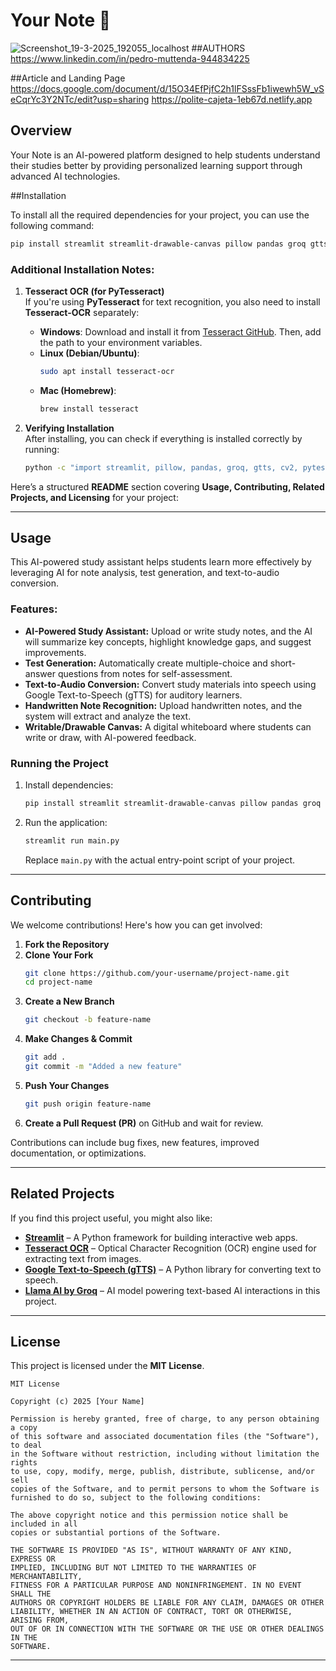 # Your Note 🚀
![Screenshot_19-3-2025_192055_localhost](https://github.com/user-attachments/assets/629e7eeb-1f54-4ffb-80d7-1279aa7f13d4)
##AUTHORS
https://www.linkedin.com/in/pedro-muttenda-944834225

##Article and Landing Page
https://docs.google.com/document/d/15O34EfPjfC2h1lFSssFb1iwewh5W_vSeCqrYc3Y2NTc/edit?usp=sharing
https://polite-cajeta-1eb67d.netlify.app

## Overview

Your Note is an AI-powered platform designed to help students understand their studies better by providing personalized learning support through advanced AI technologies.

##Installation

To install all the required dependencies for your project, you can use the following command:  

```bash
pip install streamlit streamlit-drawable-canvas pillow pandas groq gtts opencv-python pytesseract numpy
```

### **Additional Installation Notes:**
1. **Tesseract OCR (for PyTesseract)**  
   If you're using **PyTesseract** for text recognition, you also need to install **Tesseract-OCR** separately:  
   - **Windows**: Download and install it from [Tesseract GitHub](https://github.com/UB-Mannheim/tesseract/wiki). Then, add the path to your environment variables.
   - **Linux (Debian/Ubuntu)**:  
     ```bash
     sudo apt install tesseract-ocr
     ```
   - **Mac (Homebrew)**:  
     ```bash
     brew install tesseract
     ```

2. **Verifying Installation**  
   After installing, you can check if everything is installed correctly by running:
   ```bash
   python -c "import streamlit, pillow, pandas, groq, gtts, cv2, pytesseract, numpy; print('All dependencies installed successfully!')"
   ```
  Here’s a structured **README** section covering **Usage, Contributing, Related Projects, and Licensing** for your project:  

---

## **Usage**  
This AI-powered study assistant helps students learn more effectively by leveraging AI for note analysis, test generation, and text-to-audio conversion.  

### **Features:**  
- **AI-Powered Study Assistant:** Upload or write study notes, and the AI will summarize key concepts, highlight knowledge gaps, and suggest improvements.  
- **Test Generation:** Automatically create multiple-choice and short-answer questions from notes for self-assessment.  
- **Text-to-Audio Conversion:** Convert study materials into speech using Google Text-to-Speech (gTTS) for auditory learners.  
- **Handwritten Note Recognition:** Upload handwritten notes, and the system will extract and analyze the text.  
- **Writable/Drawable Canvas:** A digital whiteboard where students can write or draw, with AI-powered feedback.  

### **Running the Project**  
1. Install dependencies:  
   ```bash
   pip install streamlit streamlit-drawable-canvas pillow pandas groq gtts opencv-python pytesseract numpy
   ```
2. Run the application:  
   ```bash
   streamlit run main.py
   ```
   Replace `main.py` with the actual entry-point script of your project.  

---

## **Contributing**  
We welcome contributions! Here's how you can get involved:  

1. **Fork the Repository**  
2. **Clone Your Fork**  
   ```bash
   git clone https://github.com/your-username/project-name.git
   cd project-name
   ```
3. **Create a New Branch**  
   ```bash
   git checkout -b feature-name
   ```
4. **Make Changes & Commit**  
   ```bash
   git add .
   git commit -m "Added a new feature"
   ```
5. **Push Your Changes**  
   ```bash
   git push origin feature-name
   ```
6. **Create a Pull Request (PR)** on GitHub and wait for review.  

Contributions can include bug fixes, new features, improved documentation, or optimizations.  

---

## **Related Projects**  
If you find this project useful, you might also like:  
- **[Streamlit](https://streamlit.io/)** – A Python framework for building interactive web apps.  
- **[Tesseract OCR](https://github.com/tesseract-ocr/tesseract)** – Optical Character Recognition (OCR) engine used for extracting text from images.  
- **[Google Text-to-Speech (gTTS)](https://github.com/pndurette/gTTS)** – A Python library for converting text to speech.  
- **[Llama AI by Groq](https://groq.com/)** – AI model powering text-based AI interactions in this project.  

---

## **License**  
This project is licensed under the **MIT License**.  

```
MIT License

Copyright (c) 2025 [Your Name]

Permission is hereby granted, free of charge, to any person obtaining a copy
of this software and associated documentation files (the "Software"), to deal
in the Software without restriction, including without limitation the rights
to use, copy, modify, merge, publish, distribute, sublicense, and/or sell
copies of the Software, and to permit persons to whom the Software is
furnished to do so, subject to the following conditions:

The above copyright notice and this permission notice shall be included in all
copies or substantial portions of the Software.

THE SOFTWARE IS PROVIDED "AS IS", WITHOUT WARRANTY OF ANY KIND, EXPRESS OR
IMPLIED, INCLUDING BUT NOT LIMITED TO THE WARRANTIES OF MERCHANTABILITY,
FITNESS FOR A PARTICULAR PURPOSE AND NONINFRINGEMENT. IN NO EVENT SHALL THE
AUTHORS OR COPYRIGHT HOLDERS BE LIABLE FOR ANY CLAIM, DAMAGES OR OTHER
LIABILITY, WHETHER IN AN ACTION OF CONTRACT, TORT OR OTHERWISE, ARISING FROM,
OUT OF OR IN CONNECTION WITH THE SOFTWARE OR THE USE OR OTHER DEALINGS IN THE
SOFTWARE.
```

---




